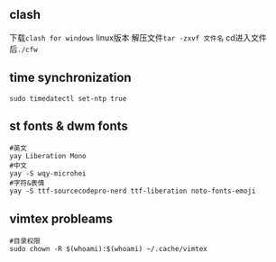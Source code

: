 ## clash
下载`clash for windows` linux版本
解压文件`tar -zxvf 文件名`
cd进入文件后`./cfw`

## time synchronization
```shell
sudo timedatectl set-ntp true
```

## st fonts & dwm fonts
```shell
#英文
yay Liberation Mono
#中文
yay -S wqy-microhei
#字符&表情
yay -S ttf-sourcecodepro-nerd ttf-liberation noto-fonts-emoji
```

## vimtex probleams
```shell
#目录权限  
sudo chown -R $(whoami):$(whoami) ~/.cache/vimtex 
```



